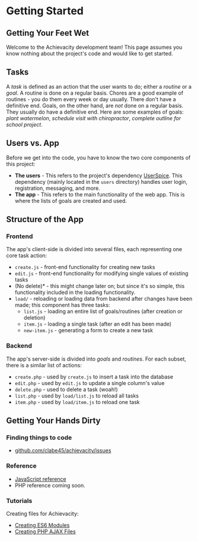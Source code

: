 # Getting Started
## Getting Your Feet Wet
Welcome to the Achievacity development team! This page assumes you know nothing about the project's code and would like to get started.

## Tasks
A *task* is defined as an action that the user wants to do; either a *routine* or a *goal*. A routine is done on a regular basis. Chores are a good example of routines - you do them every week or day usually. There don't have a definitive end. Goals, on the other hand, are _not_ done on a regular basis. They usually do have a definitive end. Here are some examples of goals: _plant watermelon_, _schedule visit with chiropractor_, _complete outline for school project_.

## Users vs. App
Before we get into the code, you have to know the two core components of this project:

 - **The users** - This refers to the project's dependency [UserSpice](https://userspice.com). This dependency (mainly located in the `users` directory) handles user login, registration, messaging, and more.
 - **The app** - This refers to the main functionality of the web app. This is where the lists of goals are created and used.

## Structure of the App
### Frontend
The app's client-side is divided into several files, each representing one core task action:

 - `create.js` - front-end functionality for creating new tasks
 - `edit.js` - front-end functionality for modifying single values of existing tasks
 - (No delete)\* - this might change later on; but since it's so simple, this functionality included in the loading functionality.
 - `load/` - reloading or loading data from backend after changes have been made; this component has three tasks:
   - `list.js` - loading an entire list of goals/routines (after creation or deletion)
   - `item.js` - loading a single task (after an edit has been made)
   - `new-item.js` - generating a form to create a new task

### Backend
The app's server-side is divided into _goals_ and _routines_. For each subset, there is a similar list of actions:

 - `create.php` - used by `create.js` to insert a task into the database
 - `edit.php` - used by `edit.js` to update a single column's value
 - `delete.php` - used to delete a task (woah!)
 - `list.php` - used by `load/list.js` to reload all tasks
 - `item.php` - used by `load/item.js` to reload one task

## Getting Your Hands Dirty
### Finding things to code
 - [github.com/clabe45/achievacity/issues](https://github.com/clabe45/achievacity/issues)

### Reference
 - [JavaScript reference](reference/js/index/)
 - PHP reference coming soon.

### Tutorials
Creating files for Achievacity:

 - [Creating ES6 Modules](tutorials/es6-module/)
 - [Creating PHP AJAX Files](tutorials/php-ajax/)
